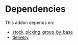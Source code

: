 # Dependencies

This addon depends on:

- [stock_picking_group_by_base](../../odoo-bringout-oca-stock-logistics-workflow-stock_picking_group_by_base)
- [delivery](../../odoo-bringout-oca-ocb-delivery)
